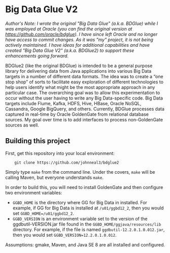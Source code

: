 Big Data Glue V2
=====
_Author's Note: I wrote the original "Big Data Glue" (a.k.a. BDGlue) while I 
was employed at Oracle (you can find the original version at 
https://github.com/oracle/bdglue).  I have since left Oracle and no longer
have access to commit changes. As it was "my" project, it is not being actively 
maintained.  I have ideas for additional capabilities and have created 
"Big Data Glue V2" (a.k.a. BDGlue2) to support these enhancements going forward._

BDGlue2 (like the original BDGlue) is intended to be a general purpose library 
for delivering data from Java applications into various Big Data targets 
in a number of different data formats. The idea was to create a “one stop 
shop” of sorts to facilitate easy exploration of different technologies to 
help users identify what might be the most appropriate approach in any 
particular case. The overarching goal was to allow this experimentation to 
occur without the user having to write any Big Data-specific code. 
Big Data targets include Flume, Kafka, HDFS, Hive, HBase, Oracle NoSQL, 
Cassandra, Google BigQuery, and others. Currently, BDGlue processes data 
captured in real-time by Oracle GoldenGate from relational database sources. 
My goal over time is to add interfaces to process non-GoldenGate sources as well.


## Building this project
First, get this repository into your local environment:

        git clone https://github.com/johnneal3/bdglue2

Simply type ``make`` from the command line. Under the covers, ``make``
will be calling Maven, but everyone understands ``make``.

In order to build this, you will need to install GoldenGate and then
configure two environment variables:

* ``GGBD_HOME`` is the directory where GG for Big Data in installed. For 
  example, if GG for Big Data is installed at ``/u01/ggbd12_2``, then you 
  would set ``GGBD_HOME=/u01/ggbd12_2``.
* ``GGBD_VERSION`` is an environment variable set to the version of the 
  ggdbutil-VERSION.jar file found in the ``GGBD_HOME/ggjava/resources/lib`` 
  directory.  For example, if the file is named ``ggdbutil-12.2.0.1.0.012.jar``, 
  then you would set ``GGBD_VERSION=12.2.0.1.0.012``.


Assumptions: gmake, Maven, and Java SE 8 are all installed and 
configured.
